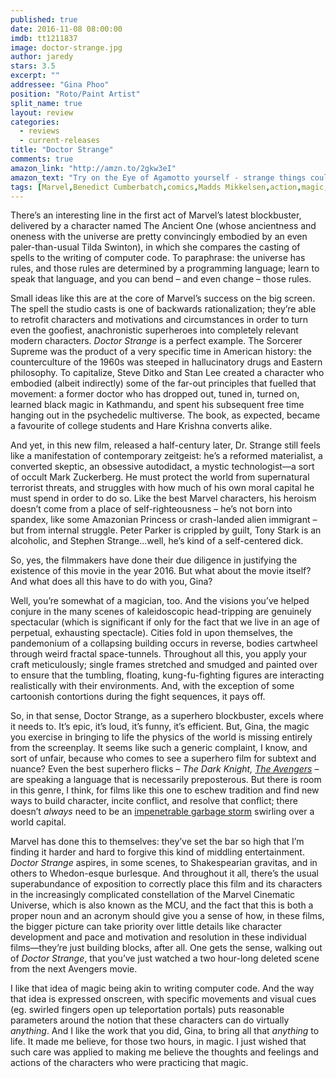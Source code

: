 ```yaml
---
published: true
date: 2016-11-08 08:00:00
imdb: tt1211837
image: doctor-strange.jpg
author: jaredy
stars: 3.5
excerpt: ""
addressee: "Gina Phoo"
position: "Roto/Paint Artist"
split_name: true
layout: review
categories: 
  - reviews
  - current-releases
title: "Doctor Strange"
comments: true
amazon_link: "http://amzn.to/2gkw3eI"
amazon_text: "Try on the Eye of Agamotto yourself - strange things could happen!"
tags: [Marvel,Benedict Cumberbatch,comics,Madds Mikkelsen,action,magic,Tilda Swinton,Chiwetel Ejiofor]
---
```

There’s an interesting line in the first act of Marvel’s latest blockbuster, delivered by a character named The Ancient One (whose ancientness and oneness with the universe are pretty convincingly embodied by an even paler-than-usual Tilda Swinton), in which she compares the casting of spells to the writing of computer code. To paraphrase: the universe has rules, and those rules are determined by a programming language; learn to speak that language, and you can bend – and even change – those rules. 

Small ideas like this are at the core of Marvel’s success on the big screen. The spell the studio casts is one of backwards rationalization; they’re able to retrofit characters and motivations and circumstances in order to turn even the goofiest, anachronistic superheroes into completely relevant modern characters. _Doctor Strange_ is a perfect example. The Sorcerer Supreme was the product of a very specific time in American history: the counterculture of the 1960s was steeped in hallucinatory drugs and Eastern philosophy. To capitalize, Steve Ditko and Stan Lee created a character who embodied (albeit indirectly) some of the far-out principles that fuelled that movement: a former doctor who has dropped out, tuned in, turned on, learned black magic in Kathmandu, and spent his subsequent free time hanging out in the psychedelic multiverse. The book, as expected, became a favourite of college students and Hare Krishna converts alike. 

And yet, in this new film, released a half-century later, Dr. Strange still feels like a manifestation of contemporary zeitgeist: he’s a reformed materialist, a converted skeptic, an obsessive autodidact, a mystic technologist—a sort of occult Mark Zuckerberg. He must protect the world from supernatural terrorist threats, and struggles with how much of his own moral capital he must spend in order to do so. Like the best Marvel characters, his heroism doesn’t come from a place of self-righteousness – he’s not born into spandex, like some Amazonian Princess or crash-landed alien immigrant – but from internal struggle. Peter Parker is crippled by guilt, Tony Stark is an alcoholic, and Stephen Strange...well, he’s kind of a self-centered dick.

So, yes, the filmmakers have done their due diligence in justifying the existence of this movie in the year 2016. But what about the movie itself? And what does all this have to do with you, Gina?

Well, you’re somewhat of a magician, too. And the visions you’ve helped conjure in the many scenes of kaleidoscopic head-tripping are genuinely spectacular (which is significant if only for the fact that we live in an age of perpetual, exhausting spectacle). Cities fold in upon themselves, the pandemonium of a collapsing building occurs in reverse, bodies cartwheel through weird fractal space-tunnels. Throughout all this, you apply your craft meticulously; single frames stretched and smudged and painted over to ensure that the tumbling, floating, kung-fu-fighting figures are interacting realistically with their environments. And, with the exception of some cartoonish contortions during the fight sequences, it pays off. 

So, in that sense, Doctor Strange, as a superhero blockbuster, excels where it needs to. It’s epic, it’s loud, it’s funny, it’s efficient. But, Gina, the magic you exercise in bringing to life the physics of the world is missing entirely from the screenplay. It seems like such a generic complaint, I know, and sort of unfair, because who comes to see a superhero film for subtext and nuance? Even the best superhero flicks – _The Dark Knight,_ [_The Avengers_](http://www.dearcastandcrew.com/content/2012/5/11/the-avengers.html) – are speaking a language that is necessarily preposterous. But there is room in this genre, I think, for films like this one to eschew tradition and find new ways to build character, incite conflict, and resolve that conflict; there doesn’t _always_ need to be an [impenetrable garbage storm](http://www.dearcastandcrew.com/content/2016/8/10/suicide-squad.html) swirling over a world capital. 

Marvel has done this to themselves: they’ve set the bar so high that I’m finding it harder and hard to forgive this kind of middling entertainment. _Doctor Strange_ aspires, in some scenes, to Shakespearian gravitas, and in others to Whedon-esque burlesque. And throughout it all, there’s the usual superabundance of exposition to correctly place this film and its characters in the increasingly complicated constellation of the Marvel Cinematic Universe, which is also known as the MCU, and the fact that this is both a proper noun and an acronym should give you a sense of how, in these films, the bigger picture can take priority over little details like character development and pace and motivation and resolution in these individual films—they’re just building blocks, after all. One gets the sense, walking out of _Doctor Strange_, that you’ve just watched a two hour-long deleted scene from the next Avengers movie.

I like that idea of magic being akin to writing computer code. And the way that idea is expressed onscreen, with specific movements and visual cues (eg. swirled fingers open up teleportation portals) puts reasonable parameters around the notion that these characters can do virtually _anything_. And I like the work that you did, Gina, to bring all that _anything_ to life. It made me believe, for those two hours, in magic. I just wished that such care was applied to making me believe the thoughts and feelings and actions of the characters who were practicing that magic. 